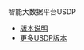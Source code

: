 <div class="sidebar_title icon_"> 智能大数据平台USDP </div>   



* [版本说明](usdp_community/2.0.x/README)
* [更多USDP版本](/usdp_community/version_list)

  

